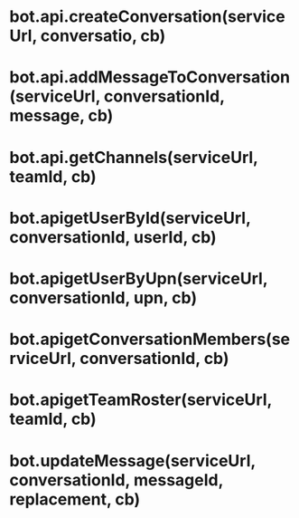 
# bot.api.createConversation(serviceUrl, conversatio, cb)

# bot.api.addMessageToConversation(serviceUrl, conversationId, message, cb)

# bot.api.getChannels(serviceUrl, teamId, cb)

# bot.apigetUserById(serviceUrl, conversationId, userId, cb)
# bot.apigetUserByUpn(serviceUrl, conversationId, upn, cb)
# bot.apigetConversationMembers(serviceUrl, conversationId, cb)
# bot.apigetTeamRoster(serviceUrl, teamId, cb)

# bot.updateMessage(serviceUrl, conversationId, messageId, replacement, cb) 
